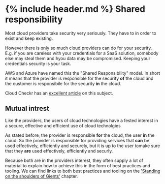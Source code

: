 {% include header.md %}
Shared responsibility
=====================

Most cloud providers take security very seriously. They have to in order to exist and keep existing.

However there is only so much cloud providers can do for your security. E.g. if you are careless with your credentials for a SaaS solution, somebody else may steal them and hyou data may be compromised. Keeping your credentials security is your task.

AWS and Azure have named this the "Shared Responsibility" model. In short it means that the provider is responsible for the security **of** the cloud and the customer is responsibile for the security **in** the cloud.

Cloud Checkr has an [excellent article](https://cloudcheckr.com/cloud-security/shared-responsibility-model/) on this subject.

Mutual intrest
--------------
Like the providers, the users of cloud technologies have a fested interest in a secure, effective and efficient use of cloud technolgies 

As stated before, the provider is responsible **for** the cloud, the user **in** the cloud. So the provider is responsible for providing services that **can** be used effectively, efficiently and securely, but it is up to the user tomake sure that they **are** used effectively, efficiently and securly.

Because both are in the providers interest, they often supply a lot of material to explain how to achieve this in the form of best practices and tooling. We can find links to both best practices and tooling on the ['Standing on the shoulders of Gients'](shoulders_of_giants.md) chapter. 
